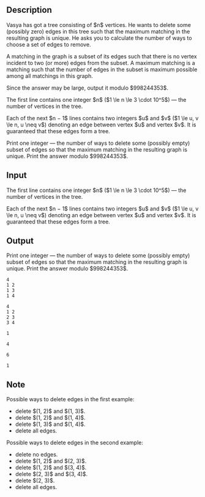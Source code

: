 ## Description

<div><p>Vasya has got a tree consisting of $n$ vertices. He wants to delete some (possibly zero) edges in this tree such that the maximum matching in the resulting graph is unique. He asks you to calculate the number of ways to choose a set of edges to remove.</p><p>A matching in the graph is a subset of its edges such that there is no vertex incident to two (or more) edges from the subset. A maximum matching is a matching such that the number of edges in the subset is maximum possible among all matchings in this graph.</p><p>Since the answer may be large, output it modulo $998244353$.</p></div><div class="input-specification"><p>The first line contains one integer $n$ ($1 \le n \le 3 \cdot 10^5$) — the number of vertices in the tree.</p><p>Each of the next $n − 1$ lines contains two integers $u$ and $v$ ($1 \le u, v \le n, u \neq v$) denoting an edge between vertex $u$ and vertex $v$. It is guaranteed that these edges form a tree.</p></div><div class="output-specification"><p>Print one integer — the number of ways to delete some (possibly empty) subset of edges so that the maximum matching in the resulting graph is unique. Print the answer modulo $998244353$.</p></div>

## Input

<p>The first line contains one integer $n$ ($1 \le n \le 3 \cdot 10^5$) — the number of vertices in the tree.</p><p>Each of the next $n − 1$ lines contains two integers $u$ and $v$ ($1 \le u, v \le n, u \neq v$) denoting an edge between vertex $u$ and vertex $v$. It is guaranteed that these edges form a tree.</p>

## Output

<p>Print one integer — the number of ways to delete some (possibly empty) subset of edges so that the maximum matching in the resulting graph is unique. Print the answer modulo $998244353$.</p>





```input1
4
1 2
1 3
1 4

```




```input2
4
1 2
2 3
3 4

```




```input3
1

```




```output1
4

```




```output2
6

```




```output3
1

```



## Note

<p>Possible ways to delete edges in the first example: </p><ul> <li> delete $(1, 2)$ and $(1, 3)$. </li><li> delete $(1, 2)$ and $(1, 4)$. </li><li> delete $(1, 3)$ and $(1, 4)$. </li><li> delete all edges. </li></ul><p>Possible ways to delete edges in the second example: </p><ul> <li> delete no edges. </li><li> delete $(1, 2)$ and $(2, 3)$. </li><li> delete $(1, 2)$ and $(3, 4)$. </li><li> delete $(2, 3)$ and $(3, 4)$. </li><li> delete $(2, 3)$. </li><li> delete all edges. </li></ul>
